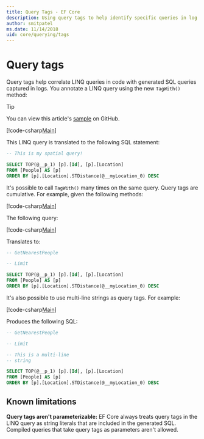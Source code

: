 ```yaml
---
title: Query Tags - EF Core
description: Using query tags to help identify specific queries in log messages emitted by Entity Framework Core
author: smitpatel
ms.date: 11/14/2018
uid: core/querying/tags
---
```


# Query tags

Query tags help correlate LINQ queries in code with generated SQL queries captured in logs.
You annotate a LINQ query using the new `TagWith()` method:

> [!TIP]
> You can view this article's [sample](https://github.com/dotnet/EntityFramework.Docs/tree/live/samples/core/Querying/Tags) on GitHub.

[!code-csharp[Main](../../../samples/core/Querying/Tags/Program.cs#BasicQueryTag)]

This LINQ query is translated to the following SQL statement:

```sql
-- This is my spatial query!

SELECT TOP(@__p_1) [p].[Id], [p].[Location]
FROM [People] AS [p]
ORDER BY [p].[Location].STDistance(@__myLocation_0) DESC
```

It's possible to call `TagWith()` many times on the same query.
Query tags are cumulative.
For example, given the following methods:

[!code-csharp[Main](../../../samples/core/Querying/Tags/Program.cs#QueryableMethods)]

The following query:

[!code-csharp[Main](../../../samples/core/Querying/Tags/Program.cs#ChainedQueryTags)]

Translates to:

```sql
-- GetNearestPeople

-- Limit

SELECT TOP(@__p_1) [p].[Id], [p].[Location]
FROM [People] AS [p]
ORDER BY [p].[Location].STDistance(@__myLocation_0) DESC
```

It's also possible to use multi-line strings as query tags.
For example:

[!code-csharp[Main](../../../samples/core/Querying/Tags/Program.cs#MultilineQueryTag)]

Produces the following SQL:

```sql
-- GetNearestPeople

-- Limit

-- This is a multi-line
-- string

SELECT TOP(@__p_1) [p].[Id], [p].[Location]
FROM [People] AS [p]
ORDER BY [p].[Location].STDistance(@__myLocation_0) DESC
```

## Known limitations

**Query tags aren't parameterizable:**
EF Core always treats query tags in the LINQ query as string literals that are included in the generated SQL.
Compiled queries that take query tags as parameters aren't allowed.
